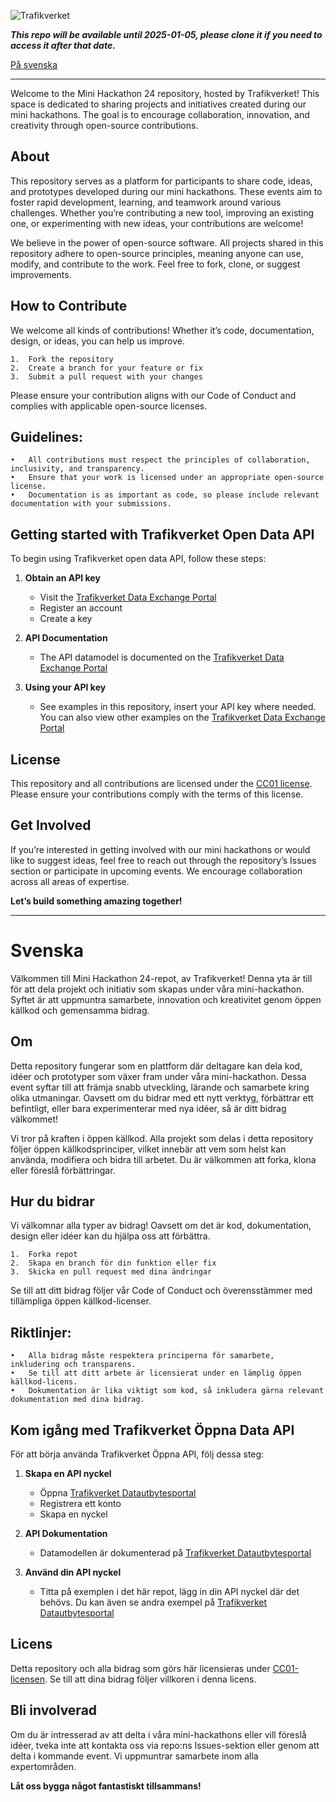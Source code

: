 ![Trafikverket](https://bransch.trafikverket.se/Trafikverket/Templates/Images/Responsive/trv-logo.png)

***This repo will be available until 2025-01-05, please clone it if you need to access it after that date.***

[På svenska](#svenska)

---

Welcome to the Mini Hackathon 24 repository, hosted by Trafikverket! This space is dedicated to sharing projects and initiatives created during our mini hackathons. The goal is to encourage collaboration, innovation, and creativity through open-source contributions.

## About

This repository serves as a platform for participants to share code, ideas, and prototypes developed during our mini hackathons. These events aim to foster rapid development, learning, and teamwork around various challenges. Whether you’re contributing a new tool, improving an existing one, or experimenting with new ideas, your contributions are welcome!

We believe in the power of open-source software. All projects shared in this repository adhere to open-source principles, meaning anyone can use, modify, and contribute to the work. Feel free to fork, clone, or suggest improvements.

## How to Contribute

We welcome all kinds of contributions! Whether it’s code, documentation, design, or ideas, you can help us improve.

	1.	Fork the repository
	2.	Create a branch for your feature or fix
	3.	Submit a pull request with your changes

Please ensure your contribution aligns with our Code of Conduct and complies with applicable open-source licenses.

## Guidelines:

	•	All contributions must respect the principles of collaboration, inclusivity, and transparency.
	•	Ensure that your work is licensed under an appropriate open-source license.
	•	Documentation is as important as code, so please include relevant documentation with your submissions.

## Getting started with Trafikverket Open Data API
To begin using Trafikverket open data API, follow these steps:

1. **Obtain an API key**
   - Visit the [Trafikverket Data Exchange Portal](https://data.trafikverket.se/documentation/datacache/intro)
   - Register an account
   - Create a key
     
2. **API Documentation**
   - The API datamodel is documented on the [Trafikverket Data Exchange Portal](https://data.trafikverket.se/documentation/datacache/data-model)
  
3. **Using your API key**
   - See examples in this repository, insert your API key where needed. You can also view other examples on the [Trafikverket Data Exchange Portal](https://data.trafikverket.se/documentation/datacache/example-code)

## License

This repository and all contributions are licensed under the [CC01 license](LICENSE). Please ensure your contributions comply with the terms of this license.

## Get Involved

If you’re interested in getting involved with our mini hackathons or would like to suggest ideas, feel free to reach out through the repository’s Issues section or participate in upcoming events. We encourage collaboration across all areas of expertise.

**Let’s build something amazing together!**

---

# Svenska
Välkommen till Mini Hackathon 24-repot, av Trafikverket! Denna yta är till för att dela projekt och initiativ som skapas under våra mini-hackathon. Syftet är att uppmuntra samarbete, innovation och kreativitet genom öppen källkod och gemensamma bidrag.

## Om

Detta repository fungerar som en plattform där deltagare kan dela kod, idéer och prototyper som växer fram under våra mini-hackathon. Dessa event syftar till att främja snabb utveckling, lärande och samarbete kring olika utmaningar. Oavsett om du bidrar med ett nytt verktyg, förbättrar ett befintligt, eller bara experimenterar med nya idéer, så är ditt bidrag välkommet!

Vi tror på kraften i öppen källkod. Alla projekt som delas i detta repository följer öppen källkodsprinciper, vilket innebär att vem som helst kan använda, modifiera och bidra till arbetet. Du är välkommen att forka, klona eller föreslå förbättringar.

## Hur du bidrar

Vi välkomnar alla typer av bidrag! Oavsett om det är kod, dokumentation, design eller idéer kan du hjälpa oss att förbättra.

	1.	Forka repot
	2.	Skapa en branch för din funktion eller fix
	3.	Skicka en pull request med dina ändringar

Se till att ditt bidrag följer vår Code of Conduct och överensstämmer med tillämpliga öppen källkod-licenser.

## Riktlinjer:

	•	Alla bidrag måste respektera principerna för samarbete, inkludering och transparens.
	•	Se till att ditt arbete är licensierat under en lämplig öppen källkod-licens.
	•	Dokumentation är lika viktigt som kod, så inkludera gärna relevant dokumentation med dina bidrag.

## Kom igång med Trafikverket Öppna Data API
För att börja använda Trafikverket Öppna API, följ dessa steg:

1. **Skapa en API nyckel**
   - Öppna [Trafikverket Datautbytesportal](https://data.trafikverket.se/documentation/datacache/intro)
   - Registrera ett konto
   - Skapa en nyckel
     
2. **API Dokumentation**
   - Datamodellen är dokumenterad på [Trafikverket Datautbytesportal](https://data.trafikverket.se/documentation/datacache/data-model)
  
3. **Använd din API nyckel**
   - Titta på exemplen i det här repot, lägg in din API nyckel där det behövs. Du kan även se andra exempel på [Trafikverket Datautbytesportal](https://data.trafikverket.se/documentation/datacache/example-code)

## Licens

Detta repository och alla bidrag som görs här licensieras under [CC01-licensen](LICENSE). Se till att dina bidrag följer villkoren i denna licens.

## Bli involverad

Om du är intresserad av att delta i våra mini-hackathons eller vill föreslå idéer, tveka inte att kontakta oss via repo:ns Issues-sektion eller genom att delta i kommande event. Vi uppmuntrar samarbete inom alla expertområden.

**Låt oss bygga något fantastiskt tillsammans!**

